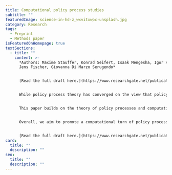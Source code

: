 ```yaml
---
title: Computational policy process studies
subtitle: ""
featuredImage: science-in-hd-z_wxvitxwpc-unsplash.jpg
category: Research
tags:
  - Preprint
  - Methods paper
isFeaturedOnHomepage: true
textSections:
  - title: ""
    content: >-
      *Authors: Maxime Stauffer, Konrad Seifert, Isaak Mengesha, Igor Krawczuk,
      Jens Fischer, Giovanna Di Marzo Serugendo*


      [Read the full draft here.](https://www.researchgate.net/publication/351114474_Computational_Policy_Process_Studies)


      While policy process theory has converged on the view that policymaking can be studied as a complex system, the literature has only minimally used the methodological complement to the theory - experiments performed with computational models.  Implementations are rare, mainly pushed by computer scientists in trans-disciplinary work and often so detached from the mainstream theory that they form a separate line of research instead of testing theories from the social sciences.


      This paper builds on the theory of policy processes and computational sciences to advance the computational turn of policy process studies. We examine how and why complexity science lends itself to policymaking, propose a workflow to guide the creation of computational policy process models, describe the computational toolbox for policy process modeling and define goals for future research that follow from this computational turn.


      Overall, we aim to promote a computational turn of policy process studies that is empirical, hypothesis-driven and results from a joint effort of social and computational scientists. 


      [Read the full draft here.](https://www.researchgate.net/publication/351114474_Computational_Policy_Process_Studies)
card:
  title: ""
  description: ""
seo:
  title: ""
  description: ""
---
```

